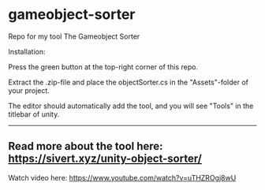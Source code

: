 # gameobject-sorter
Repo for my tool The Gameobject Sorter

Installation:

Press the green button at the top-right corner of this repo.

Extract the .zip-file and place the objectSorter.cs in the "Assets"-folder of your project.

The editor should automatically add the tool, and you will see "Tools" in the titlebar of unity.

-----------------------------------------
Read more about the tool here: https://sivert.xyz/unity-object-sorter/
-----------------------------------------
Watch video here: https://www.youtube.com/watch?v=uTHZROgj8wU

